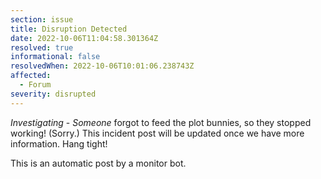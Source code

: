 ```yaml
---
section: issue
title: Disruption Detected
date: 2022-10-06T11:04:58.301364Z
resolved: true
informational: false
resolvedWhen: 2022-10-06T10:01:06.238743Z
affected:
  - Forum
severity: disrupted
---
```

*Investigating* - _Someone_ forgot to feed the plot bunnies, so they stopped working! (Sorry.) This incident post will be updated once we have more information. Hang tight!

This is an automatic post by a monitor bot.
        